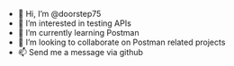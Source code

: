 - 👋 Hi, I’m @doorstep75
- 👀 I’m interested in testing APIs
- 🌱 I’m currently learning Postman
- 💞️ I’m looking to collaborate on Postman related projects
- 📫 Send me a message via github

<!---
doorstep75/doorstep75 is a ✨ special ✨ repository because its `README.md` (this file) appears on your GitHub profile.
You can click the Preview link to take a look at your changes.
--->
